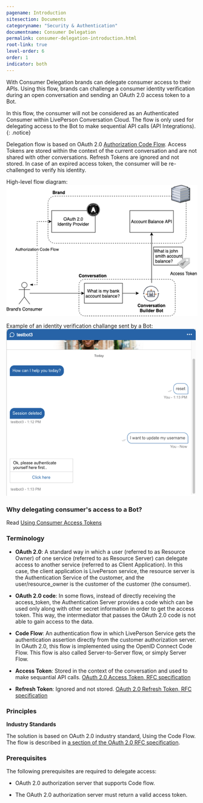 ```yaml
---
pagename: Introduction
sitesection: Documents
categoryname: "Security & Authentication"
documentname: Consumer Delegation
permalink: consumer-delegation-introduction.html
root-link: true
level-order: 6
order: 1
indicator: both
---
```


With Consumer Delegation brands can delegate consumer access to their APIs. Using this flow, brands can challenge a consumer identity verification during an open conversation and sending an OAuth 2.0 access token to a Bot.

In this flow, the consumer will not be considered as an Authenticated Consumer within LivePerson Conversation Cloud. The flow is only used for delegating access to the Bot to make sequential API calls (API Integrations).
{: .notice}

Delegation flow is based on OAuth 2.0 [Authorization Code Flow](https://tools.ietf.org/html/rfc6749#section-1.3.1). Access Tokens are stored within the context of the current conversation and are not shared with other conversations. Refresh Tokens are ignored and not stored. In case of an expired access token, the consumer will be re-challenged to verify his identity.

High-level flow diagram:
 <img class="fancyimage" style="width:700px" src="img/ConvoBuilder/delegation_flow.png" alt="">

Example of an identity verification challange sent by a Bot:
 <img class="fancyimage" style="width:500px" src="img/ConvoBuilder/creds_consumer_auth_2.png" alt="">

### Why delegating consumer's access to a Bot?

Read [Using Consumer Access Tokens](conversation-builder-integrations-using-consumer-access-tokens.html)

### Terminology

* **OAuth 2.0**: A standard way in which a user (referred to as Resource Owner) of one service (referred to as Resource Server) can delegate access to another service (referred to as Client Application). In this case, the client application is LivePerson service, the resource server is the Authentication Service of the customer, and the user/resource_owner is the customer of the customer (the consumer).

* **OAuth 2.0 code**: In some flows, instead of directly receiving the access_token, the Authentication Server provides a code which can be used only along with other secret information in order to get the access token. This way, the intermediator that passes the OAuth 2.0 code is not able to gain access to the data.

* **Code Flow**: An authentication flow in which LivePerson Service gets the authentication assertion directly from the customer authorization server. In OAuth 2.0, this flow is implemented using the OpenID Connect Code Flow. This flow is also called Server-to-Server flow, or simply Server Flow.

* **Access Token**: Stored in the context of the conversation and used to make sequantial API calls. [OAuth 2.0 Access Token, RFC specification](https://tools.ietf.org/html/rfc6749#section-1.4)

* **Refresh Token**: Ignored and not stored. [OAuth 2.0 Refresh Token, RFC specification](https://tools.ietf.org/html/rfc6749#section-1.5)

### Principles

**Industry Standards**

The solution is based on OAuth 2.0 industry standard, Using the Code Flow. The flow is described in [a section of the OAuth 2.0 RFC specification](https://tools.ietf.org/html/rfc6749#section-1.3.1).

### Prerequisites

The following prerequisites are required to delegate access:

* OAuth 2.0 authorization server that supports Code flow.

* The OAuth 2.0 authorization server must return a valid access token.
